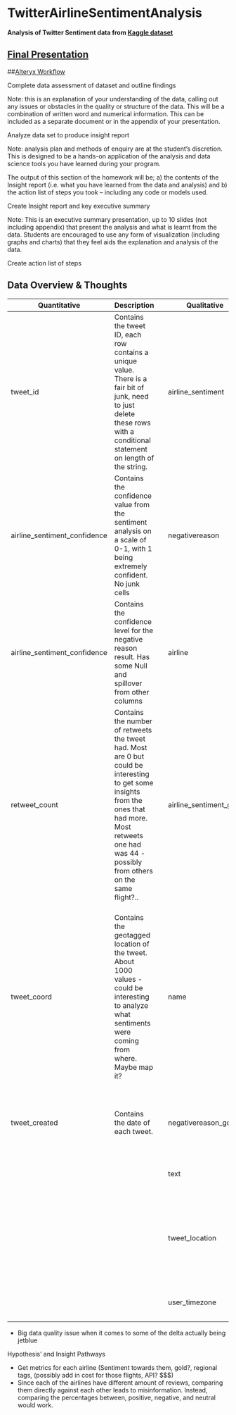 # TwitterAirlineSentimentAnalysis
**Analysis of Twitter Sentiment data from [Kaggle dataset](https://www.kaggle.com/datasets/crowdflower/twitter-airline-sentiment)**

## [Final Presentation](/TwitterSentimentPPT.pptx)

##[Alteryx Workflow](/TwitterSentimentFinalWKFLO.yxmd)


Complete data assessment of dataset and outline findings
 

Note: this is an explanation of your understanding of the data, calling out any issues or obstacles in the quality or structure of the data. This will be a combination of written word and numerical information. This can be included as a separate document or in the appendix of your presentation.

 

Analyze data set to produce insight report
 

Note: analysis plan and methods of enquiry are at the student’s discretion. This is designed to be a hands-on application of the analysis and data science tools you have learned during your program.

 

The output of this section of the homework will be; a) the contents of the Insight report (i.e. what you have learned from the data and analysis) and b) the action list of steps you took – including any code or models used.

 

Create Insight report and key executive summary
 

Note: This is an executive summary presentation, up to 10 slides (not including appendix) that present the analysis and what is learnt from the data. Students are encouraged to use any form of visualization (including graphs and charts) that they feel aids the explanation and analysis of the data.

 

Create action list of steps
 
 ## Data Overview & Thoughts
 | Quantitative | Description |  | Qualitative | Description |
| --- | --- | --- | --- | --- |
| tweet_id | Contains the tweet ID, each row contains a unique value. There is a fair bit of junk, need to just delete these rows with a conditional statement on length of the string. |  | airline_sentiment | Contains whether the sentiment towards the airline is negative, positive, or neutral. It contains some junk but should be easy to parse out through a filter. |
| airline_sentiment_confidence | Contains the confidence value from the sentiment analysis on a scale of 0-1, with 1 being extremely confident. No junk cells |  | negativereason | Contains the reason for why sentiment was negative. Null if not negative. Has some junk, most seems to be from a misread in and contains data from other colums |
| airline_sentiment_confidence | Contains the confidence level for the negative reason result. Has some Null and spillover from other columns |  | airline | Contains the airline corresponding to the tweet. Has some Null and spillover |
| retweet_count | Contains the number of retweets the tweet had. Most are 0 but could be interesting to get some insights from the ones that had more. Most retweets one had was 44 - possibly from others on the same flight?.. |  | airline_sentiment_gold | Contains positive, neutral, or negative results. I think gold being in the title represents important tweets. Less than 50 values for positive, negative and neutral, the rest is null or spillover. |
| tweet_coord | Contains the geotagged location of the tweet. About 1000 values - could be interesting to analyze what sentiments were coming from where. Maybe map it? |  | name | Contains the twitter handle for the users tweet. Something notable is that some users have multiple records, Jetbluenews being the most at 63. Bristishairnews also has 11. The others seem to be from personal accounts. Contains some null and spillover. |
| tweet_created | Contains the date of each tweet. |  | negativereason_gold | Contains important rows for the negativereason field. Other than that just null values |
|  |  |  | text | Contains the text from the tweet. 249 null, 60 not ok |
|  |  |  | tweet_location | Contains the location of the tweet. Different nomenclature for almost all of the data (ex. NYC, or NY, or New York). Lots of null, 171 not ok |
|  |  |  | user_timezone | Contains the timezone for the user. 5k ish nulls |

- Big data quality issue when it comes to some of the delta actually being jetblue

Hypothesis’ and Insight Pathways

- Get metrics for each airline (Sentiment towards them, gold?, regional tags, (possibly add in cost for those flights, API? $$$)
- Since each of the airlines have different amount of reviews, comparing them directly against each other leads to misinformation. Instead, comparing the percentages between, positive, negative, and neutral would work.

